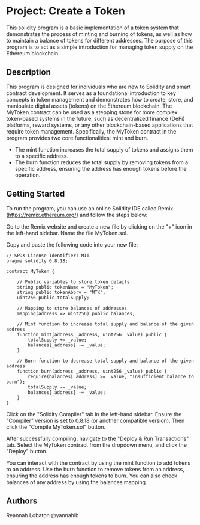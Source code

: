 # Project: Create a Token
This solidity program is a basic implementation of a token system that demonstrates the process of minting and burning of tokens, as well as how to maintain a balance of tokens for different addresses. The purpose of this program is to act as a simple introduction for managing token supply on the Ethereum blockchain.


## Description

This program is designed for individuals who are new to Solidity and smart contract development. It serves as a foundational introduction to key concepts in token management and demonstrates how to create, store, and manipulate digital assets (tokens) on the Ethereum blockchain. The MyToken contract can be used as a stepping stone for more complex token-based systems in the future, such as decentralized finance (DeFi) platforms, reward systems, or any other blockchain-based applications that require token management. Specifically, the MyToken contract in the program provides two core functionalities: mint and burn.
- The mint function increases the total supply of tokens and assigns them to a specific address.
- The burn function reduces the total supply by removing tokens from a specific address, ensuring the address has enough tokens before the operation.

## Getting Started

To run the program, you can use an online Solidity IDE called Remix (https://remix.ethereum.org/) and follow the steps below: 

Go to the Remix website and create a new file by clicking on the "+" icon in the left-hand sidebar. Name the file MyToken.sol.

Copy and paste the following code into your new file:
```
// SPDX-License-Identifier: MIT
pragma solidity 0.8.18;

contract MyToken {

    // Public variables to store token details
    string public tokenName = "MyToken";
    string public tokenAbbrv = "MTK";
    uint256 public totalSupply;

    // Mapping to store balances of addresses
    mapping(address => uint256) public balances;

    // Mint function to increase total supply and balance of the given address
    function mint(address _address, uint256 _value) public {
        totalSupply += _value;
        balances[_address] += _value;
    }

    // Burn function to decrease total supply and balance of the given address
    function burn(address _address, uint256 _value) public {
        require(balances[_address] >= _value, "Insufficient balance to burn");
        totalSupply -= _value;
        balances[_address] -= _value;
    }
}
```
Click on the "Solidity Compiler" tab in the left-hand sidebar. Ensure the "Compiler" version is set to 0.8.18 (or another compatible version). Then click the "Compile MyToken.sol" button.

After successfully compiling, navigate to the "Deploy & Run Transactions" tab. Select the MyToken contract from the dropdown menu, and click the "Deploy" button.

You can interact with the contract by using the mint function to add tokens to an address. Use the burn function to remove tokens from an address, ensuring the address has enough tokens to burn. You can also check balances of any address by using the balances mapping.

## Authors

Reannah Lobaton
@yannahlb
